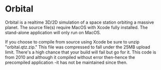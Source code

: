 # Orbital
Orbital is a realtime 3D/2D simulation of a space station orbiting a massive planet.  The source file(s) require MacOS with Xcode fully installed.  The stand-alone application will only run on MacOS.

If you choose to compile from source using Xcode be sure to unzip "orbital.qtz.zip."  This file was compressed to fall under the 25MB upload limit.  There's a high chance that your build will fail but go for it.  This code is from 2010 and although it compiled without error then-hence the precompiled application -it has not be maintained since then.
